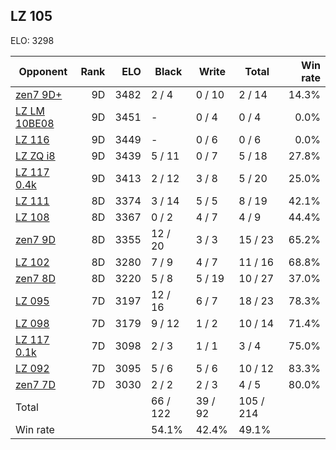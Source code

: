 ## LZ 105 ##

ELO: 3298

Opponent | Rank | ELO | Black | Write | Total | Win rate
---------|-----:|----:|-------|-------|-------|-------:
[zen7 9D+](zen7%209D+.md) | 9D | 3482 | 2 / 4 | 0 / 10 | 2 / 14 | 14.3%
[LZ LM 10BE08](LZ%20LM%2010BE08.md) | 9D | 3451 | - | 0 / 4 | 0 / 4 | 0.0%
[LZ 116](LZ%20116.md) | 9D | 3449 | - | 0 / 6 | 0 / 6 | 0.0%
[LZ ZQ i8](LZ%20ZQ%20i8.md) | 9D | 3439 | 5 / 11 | 0 / 7 | 5 / 18 | 27.8%
[LZ 117 0.4k](LZ%20117%200.4k.md) | 9D | 3413 | 2 / 12 | 3 / 8 | 5 / 20 | 25.0%
[LZ 111](LZ%20111.md) | 8D | 3374 | 3 / 14 | 5 / 5 | 8 / 19 | 42.1%
[LZ 108](LZ%20108.md) | 8D | 3367 | 0 / 2 | 4 / 7 | 4 / 9 | 44.4%
[zen7 9D](zen7%209D.md) | 8D | 3355 | 12 / 20 | 3 / 3 | 15 / 23 | 65.2%
[LZ 102](LZ%20102.md) | 8D | 3280 | 7 / 9 | 4 / 7 | 11 / 16 | 68.8%
[zen7 8D](zen7%208D.md) | 8D | 3220 | 5 / 8 | 5 / 19 | 10 / 27 | 37.0%
[LZ 095](LZ%20095.md) | 7D | 3197 | 12 / 16 | 6 / 7 | 18 / 23 | 78.3%
[LZ 098](LZ%20098.md) | 7D | 3179 | 9 / 12 | 1 / 2 | 10 / 14 | 71.4%
[LZ 117 0.1k](LZ%20117%200.1k.md) | 7D | 3098 | 2 / 3 | 1 / 1 | 3 / 4 | 75.0%
[LZ 092](LZ%20092.md) | 7D | 3095 | 5 / 6 | 5 / 6 | 10 / 12 | 83.3%
[zen7 7D](zen7%207D.md) | 7D | 3030 | 2 / 2 | 2 / 3 | 4 / 5 | 80.0%
Total | | | 66 / 122 | 39 / 92 | 105 / 214 | 
Win rate| | | 54.1% | 42.4% | 49.1% | 
